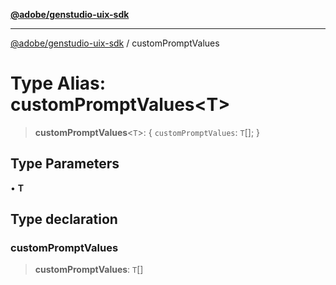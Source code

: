 [**@adobe/genstudio-uix-sdk**](../README.md)

***

[@adobe/genstudio-uix-sdk](../globals.md) / customPromptValues

# Type Alias: customPromptValues\<T\>

> **customPromptValues**\<`T`\>: \{ `customPromptValues`: `T`[]; \}

## Type Parameters

• **T**

## Type declaration

### customPromptValues

> **customPromptValues**: `T`[]
